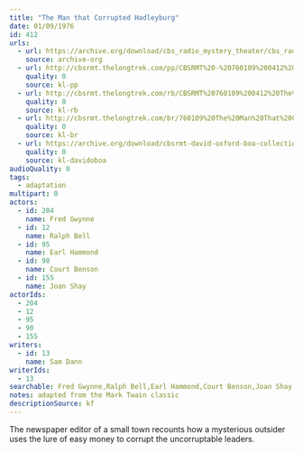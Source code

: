```yaml
---
title: "The Man that Corrupted Hadleyburg"
date: 01/09/1976
id: 412
urls: 
  - url: https://archive.org/download/cbs_radio_mystery_theater/cbs_radio_mystery_theater-0401-0450.zip/cbs_radio_mystery_theater-0401-0450%2Fcbsrmt_0412_the_man_that_corrupted_hadleyburg.mp3
    source: archive-org
  - url: http://cbsrmt.thelongtrek.com/pp/CBSRMT%20-%20760109%200412%20The%20Man%20That%20Corrupted%20Hadleyburg_pp.mp3
    quality: 0
    source: kl-pp
  - url: http://cbsrmt.thelongtrek.com/rb/CBSRMT%20760109%200412%20The%20Man%20That%20Corrupted%20Hadleyburg_wuwm%20recorded%2011_19_76.mp3
    quality: 0
    source: kl-rb
  - url: http://cbsrmt.thelongtrek.com/br/760109%20The%20Man%20That%20Corrupted%20Hadleyburg%20WOR.mp3
    quality: 0
    source: kl-br
  - url: https://archive.org/download/cbsrmt-david-oxford-boa-collection/CBSRMT-760109-0412-The-Man-That-Corrupted-Hadleyburg-(128-44)_KIXI-{BoA}.mp3
    quality: 0
    source: kl-davidoboa
audioQuality: 0
tags: 
  - adaptation
multipart: 0
actors:  
  - id: 204
    name: Fred Gwynne  
  - id: 12
    name: Ralph Bell  
  - id: 95
    name: Earl Hammond  
  - id: 90
    name: Court Benson  
  - id: 155
    name: Joan Shay
actorIds:  
  - 204  
  - 12  
  - 95  
  - 90  
  - 155
writers:  
  - id: 13
    name: Sam Dann
writerIds:  
  - 13
searchable: Fred Gwynne,Ralph Bell,Earl Hammond,Court Benson,Joan Shay Sam Dann
notes: adapted from the Mark Twain classic
descriptionSource: kf
---
```

The newspaper editor of a small town recounts how a mysterious outsider uses the lure of easy money to corrupt the uncorruptable leaders.
